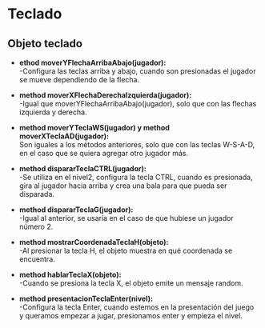 # Teclado

## Objeto teclado

* **ethod moverYFlechaArribaAbajo(jugador):**        
-Configura las teclas arriba y abajo, cuando son presionadas el jugador se mueve dependiendo de la flecha.

* **method moverXFlechaDerechaIzquierda(jugador):**            
-Igual que moverYFlechaArribaAbajo(jugador), solo que con las flechas izquierda y derecha.

* **method moverYTeclaWS(jugador) y method moverXTeclaAD(jugador):**        
Son iguales a los métodos anteriores, solo que con las teclas W-S-A-D, en el caso que se quiera agregar otro jugador más. 

* **method dispararTeclaCTRL(jugador):**         
-Se utiliza en el nivel2, configura la tecla CTRL, cuando es presionada, gira al jugador hacia arriba y crea una bala para que pueda ser disparada.

* **method dispararTeclaG(jugador):**        
-Igual al anterior, se usaría en el caso de que hubiese un jugador número 2.

* **method mostrarCoordenadaTeclaH(objeto):**          
-Al presionar la tecla H, el objeto muestra en qué coordenada se encuentra.

* **method hablarTeclaX(objeto):**            
-Cuando se presiona la tecla X, el objeto emite un mensaje random.

* **method presentacionTeclaEnter(nivel):**          
-Configura la tecla Enter, cuando estemos en la presentación del juego y queramos empezar a jugar, presionamos enter y empieza el nivel.

